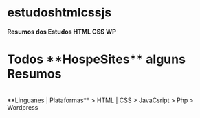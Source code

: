 # estudoshtmlcssjs
__Resumos dos Estudos HTML CSS WP__
<h1>Todos **HospeSites** alguns Resumos</h1>
<br>
**Linguanes | Plataformas**
> HTML | CSS 
> JavaCsript 
> Php
> Wordpress
